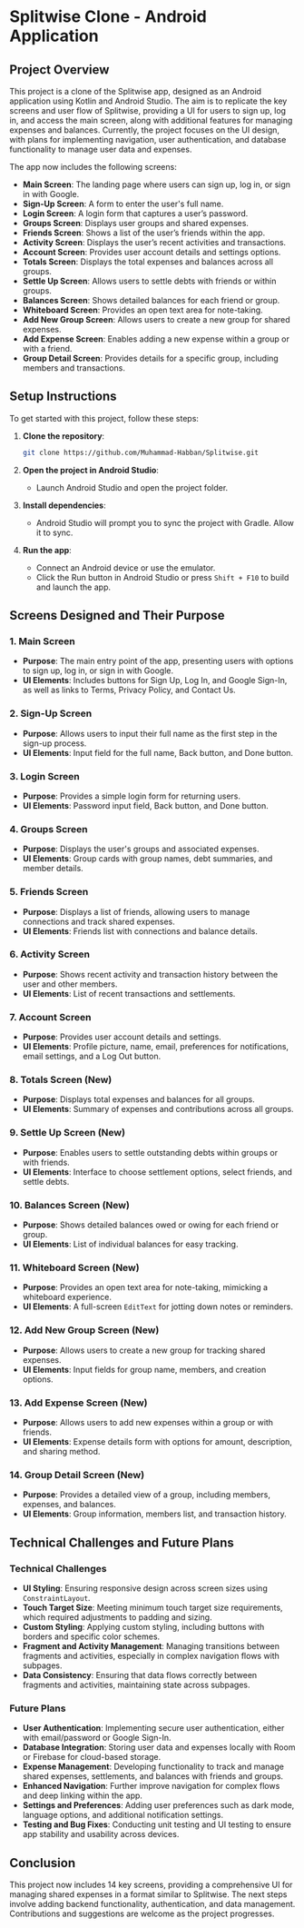 
# Splitwise Clone - Android Application

## Project Overview

This project is a clone of the Splitwise app, designed as an Android application using Kotlin and Android Studio. The aim is to replicate the key screens and user flow of Splitwise, providing a UI for users to sign up, log in, and access the main screen, along with additional features for managing expenses and balances. Currently, the project focuses on the UI design, with plans for implementing navigation, user authentication, and database functionality to manage user data and expenses.

The app now includes the following screens:

- **Main Screen**: The landing page where users can sign up, log in, or sign in with Google.
- **Sign-Up Screen**: A form to enter the user's full name.
- **Login Screen**: A login form that captures a user’s password.
- **Groups Screen**: Displays user groups and shared expenses.
- **Friends Screen**: Shows a list of the user’s friends within the app.
- **Activity Screen**: Displays the user’s recent activities and transactions.
- **Account Screen**: Provides user account details and settings options.
- **Totals Screen**: Displays the total expenses and balances across all groups.
- **Settle Up Screen**: Allows users to settle debts with friends or within groups.
- **Balances Screen**: Shows detailed balances for each friend or group.
- **Whiteboard Screen**: Provides an open text area for note-taking.
- **Add New Group Screen**: Allows users to create a new group for shared expenses.
- **Add Expense Screen**: Enables adding a new expense within a group or with a friend.
- **Group Detail Screen**: Provides details for a specific group, including members and transactions.

## Setup Instructions

To get started with this project, follow these steps:

1. **Clone the repository**:

    ```bash
    git clone https://github.com/Muhammad-Habban/Splitwise.git
    ```

2. **Open the project in Android Studio**:

    - Launch Android Studio and open the project folder.

3. **Install dependencies**:

    - Android Studio will prompt you to sync the project with Gradle. Allow it to sync.

4. **Run the app**:

    - Connect an Android device or use the emulator.
    - Click the Run button in Android Studio or press `Shift + F10` to build and launch the app.

## Screens Designed and Their Purpose

### 1. Main Screen

- **Purpose**: The main entry point of the app, presenting users with options to sign up, log in, or sign in with Google.
- **UI Elements**: Includes buttons for Sign Up, Log In, and Google Sign-In, as well as links to Terms, Privacy Policy, and Contact Us.

### 2. Sign-Up Screen

- **Purpose**: Allows users to input their full name as the first step in the sign-up process.
- **UI Elements**: Input field for the full name, Back button, and Done button.

### 3. Login Screen

- **Purpose**: Provides a simple login form for returning users.
- **UI Elements**: Password input field, Back button, and Done button.

### 4. Groups Screen

- **Purpose**: Displays the user's groups and associated expenses.
- **UI Elements**: Group cards with group names, debt summaries, and member details.

### 5. Friends Screen

- **Purpose**: Displays a list of friends, allowing users to manage connections and track shared expenses.
- **UI Elements**: Friends list with connections and balance details.

### 6. Activity Screen

- **Purpose**: Shows recent activity and transaction history between the user and other members.
- **UI Elements**: List of recent transactions and settlements.

### 7. Account Screen

- **Purpose**: Provides user account details and settings.
- **UI Elements**: Profile picture, name, email, preferences for notifications, email settings, and a Log Out button.

### 8. Totals Screen (New)

- **Purpose**: Displays total expenses and balances for all groups.
- **UI Elements**: Summary of expenses and contributions across all groups.

### 9. Settle Up Screen (New)

- **Purpose**: Enables users to settle outstanding debts within groups or with friends.
- **UI Elements**: Interface to choose settlement options, select friends, and settle debts.

### 10. Balances Screen (New)

- **Purpose**: Shows detailed balances owed or owing for each friend or group.
- **UI Elements**: List of individual balances for easy tracking.

### 11. Whiteboard Screen (New)

- **Purpose**: Provides an open text area for note-taking, mimicking a whiteboard experience.
- **UI Elements**: A full-screen `EditText` for jotting down notes or reminders.

### 12. Add New Group Screen (New)

- **Purpose**: Allows users to create a new group for tracking shared expenses.
- **UI Elements**: Input fields for group name, members, and creation options.

### 13. Add Expense Screen (New)

- **Purpose**: Allows users to add new expenses within a group or with friends.
- **UI Elements**: Expense details form with options for amount, description, and sharing method.

### 14. Group Detail Screen (New)

- **Purpose**: Provides a detailed view of a group, including members, expenses, and balances.
- **UI Elements**: Group information, members list, and transaction history.

## Technical Challenges and Future Plans

### Technical Challenges

- **UI Styling**: Ensuring responsive design across screen sizes using `ConstraintLayout`.
- **Touch Target Size**: Meeting minimum touch target size requirements, which required adjustments to padding and sizing.
- **Custom Styling**: Applying custom styling, including buttons with borders and specific color schemes.
- **Fragment and Activity Management**: Managing transitions between fragments and activities, especially in complex navigation flows with subpages.
- **Data Consistency**: Ensuring that data flows correctly between fragments and activities, maintaining state across subpages.

### Future Plans

- **User Authentication**: Implementing secure user authentication, either with email/password or Google Sign-In.
- **Database Integration**: Storing user data and expenses locally with Room or Firebase for cloud-based storage.
- **Expense Management**: Developing functionality to track and manage shared expenses, settlements, and balances with friends and groups.
- **Enhanced Navigation**: Further improve navigation for complex flows and deep linking within the app.
- **Settings and Preferences**: Adding user preferences such as dark mode, language options, and additional notification settings.
- **Testing and Bug Fixes**: Conducting unit testing and UI testing to ensure app stability and usability across devices.

## Conclusion

This project now includes 14 key screens, providing a comprehensive UI for managing shared expenses in a format similar to Splitwise. The next steps involve adding backend functionality, authentication, and data management. Contributions and suggestions are welcome as the project progresses.
